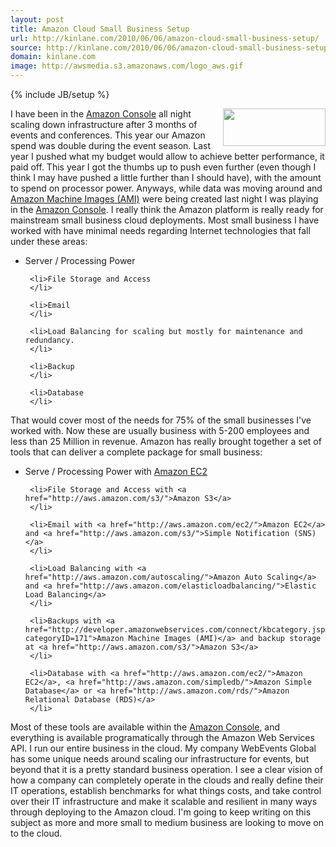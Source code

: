 ```yaml
---
layout: post
title: Amazon Cloud Small Business Setup
url: http://kinlane.com/2010/06/06/amazon-cloud-small-business-setup/
source: http://kinlane.com/2010/06/06/amazon-cloud-small-business-setup/
domain: kinlane.com
image: http://awsmedia.s3.amazonaws.com/logo_aws.gif
---
```

{% include JB/setup %}<p>
     <img class="c1"
        title="Amazon Web Services"
        src="http://awsmedia.s3.amazonaws.com/logo_aws.gif"
        alt=""
        width="164"
        height="60"
        align="right" />I have been in the <a href="http://aws.amazon.com/console/">Amazon Console</a> all night scaling down infrastructure after 3 months of events and conferences. This year our Amazon spend was double during the event season. Last year I pushed what my budget would allow to achieve better performance, it paid off. This year I got the thumbs up to push even further (even though I think I may have pushed a little further than I should have), with the amount to spend on processor power. Anyways, while data was moving around and <a href="http://developer.amazonwebservices.com/connect/kbcategory.jspa?categoryID=171">Amazon Machine Images (AMI)</a> were being created last night I was playing in the <a href="http://aws.amazon.com/console/">Amazon Console</a>. I really think the Amazon platform is really ready for mainstream small business cloud deployments. Most small business I have worked with have minimal needs regarding Internet technologies that fall under these areas:
</p>

<ul class="mainlist">
     <li>Server / Processing Power
     </li>

     <li>File Storage and Access
     </li>

     <li>Email
     </li>

     <li>Load Balancing for scaling but mostly for maintenance and redundancy.
     </li>

     <li>Backup
     </li>

     <li>Database
     </li>
</ul>

<p>
     That would cover most of the needs for 75% of the small businesses I've worked with. Now these are usually business with 5-200 employees and less than 25 Million in revenue. Amazon has really brought together a set of tools that can deliver a complete package for small business:
</p>

<ul class="mainlist">
     <li>Serve / Processing Power with <a href="http://aws.amazon.com/ec2/">Amazon EC2</a>
     </li>

     <li>File Storage and Access with <a href="http://aws.amazon.com/s3/">Amazon S3</a>
     </li>

     <li>Email with <a href="http://aws.amazon.com/ec2/">Amazon EC2</a> and <a href="http://aws.amazon.com/s3/">Simple Notification (SNS)</a>
     </li>

     <li>Load Balancing with <a href="http://aws.amazon.com/autoscaling/">Amazon Auto Scaling</a> and <a href="http://aws.amazon.com/elasticloadbalancing/">Elastic Load Balancing</a>
     </li>

     <li>Backups with <a href="http://developer.amazonwebservices.com/connect/kbcategory.jspa?categoryID=171">Amazon Machine Images (AMI)</a> and backup storage at <a href="http://aws.amazon.com/s3/">Amazon S3</a>
     </li>

     <li>Database with <a href="http://aws.amazon.com/ec2/">Amazon EC2</a>, <a href="http://aws.amazon.com/simpledb/">Amazon Simple Database</a> or <a href="http://aws.amazon.com/rds/">Amazon Relational Database (RDS)</a>
     </li>
</ul>

<p>
     Most of these tools are available within the <a href="http://aws.amazon.com/console/">Amazon Console</a>, and everything is available programatically through the Amazon Web Services API. I run our entire business in the cloud. My company WebEvents Global has some unique needs around scaling our infrastructure for events, but beyond that it is a pretty standard business operation. I see a clear vision of how a company can completely operate in the clouds and really define their IT operations, establish benchmarks for what things costs, and take control over their IT infrastructure and make it scalable and resilient in many ways through deploying to the Amazon cloud. I'm going to keep writing on this subject as more and more small to medium business are looking to move on to the cloud.
</p>